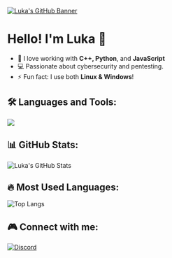 [![Luka's GitHub Banner](https://github.com/lukaxdq/lukaxdq/blob/main/banner.png)](https://github.com/lukaxdq)
# Hello! I'm Luka 👋

- 🔹 I love working with **C++, Python**, and **JavaScript**  
- 💻 Passionate about cybersecurity and pentesting.  
- ⚡ Fun fact: I use both **Linux & Windows**!  

## 🛠 Languages and Tools:
<p align="left">
  <img src="https://skillicons.dev/icons?i=cpp,py,js,linux,windows,git" />
</p>

## 📊 GitHub Stats:
![Luka's GitHub Stats](https://github-readme-stats.vercel.app/api?username=lukaxdq&show_icons=true&theme=dark)

## 🔥 Most Used Languages:
![Top Langs](https://github-readme-stats.vercel.app/api/top-langs/?username=lukaxdq&layout=compact&theme=dark)

## 🎮 Connect with me:
[![Discord](https://img.shields.io/badge/Discord-Luka-5865F2?style=flat&logo=discord)](https://discordapp.com/users/998585779804708864)

